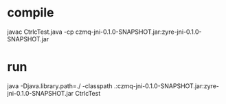 # compile
javac CtrlcTest.java -cp czmq-jni-0.1.0-SNAPSHOT.jar:zyre-jni-0.1.0-SNAPSHOT.jar

# run
java -Djava.library.path=./ -classpath .:czmq-jni-0.1.0-SNAPSHOT.jar:zyre-jni-0.1.0-SNAPSHOT.jar CtrlcTest 
